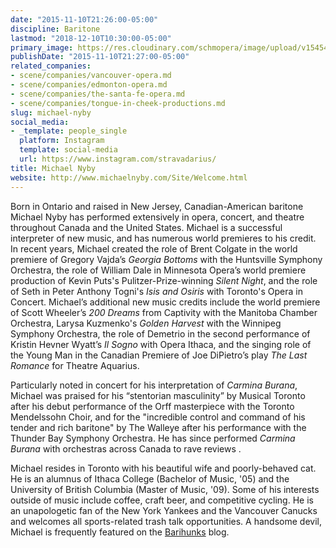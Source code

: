 ```yaml
---
date: "2015-11-10T21:26:00-05:00"
discipline: Baritone
lastmod: "2018-12-10T10:30:00-05:00"
primary_image: https://res.cloudinary.com/schmopera/image/upload/v1545409169/media/webhook-uploads/1447208826062/2015-11-11---Nyby-Square.jpg.jpg
publishDate: "2015-11-10T21:27:00-05:00"
related_companies:
- scene/companies/vancouver-opera.md
- scene/companies/edmonton-opera.md
- scene/companies/the-santa-fe-opera.md
- scene/companies/tongue-in-cheek-productions.md
slug: michael-nyby
social_media:
- _template: people_single
  platform: Instagram
  template: social-media
  url: https://www.instagram.com/stravadarius/
title: Michael Nyby
website: http://www.michaelnyby.com/Site/Welcome.html
---
```


Born in Ontario and raised in New Jersey, Canadian-American baritone Michael Nyby has performed extensively in opera, concert, and theatre throughout Canada and the United States.  Michael is a successful interpreter of new music, and has numerous world premieres to his credit. In recent years, Michael created the role of Brent Colgate in the world premiere of Gregory Vajda’s *Georgia Bottoms* with the Huntsville Symphony Orchestra, the role of William Dale in Minnesota Opera’s world premiere production of Kevin Puts's Pulitzer-Prize-winning *Silent Night*, and the role of Seth in Peter Anthony Togni's *Isis and Osiris* with Toronto's Opera in Concert. Michael’s additional new music credits include the world premiere of Scott Wheeler’s *200 Dreams* from Captivity with the Manitoba Chamber Orchestra, Larysa Kuzmenko's *Golden Harvest* with the Winnipeg Symphony Orchestra, the role of Demetrio in the second performance of Kristin Hevner Wyatt’s *Il Sogno* with Opera Ithaca, and the singing role of the Young Man in the Canadian Premiere of Joe DiPietro’s play *The Last Romance* for Theatre Aquarius.

Particularly noted in concert for his interpretation of *Carmina Burana*, Michael was praised for his “stentorian masculinity” by Musical Toronto after his debut performance of the Orff masterpiece with the Toronto Mendelssohn Choir, and for the "incredible control and command of his tender and rich baritone" by The Walleye after his performance with the Thunder Bay Symphony Orchestra. He has since performed *Carmina Burana* with orchestras across Canada to rave reviews . 

Michael resides in Toronto with his beautiful wife and poorly-behaved cat. He is an alumnus of Ithaca College (Bachelor of Music, '05) and the University of British Columbia (Master of Music, '09). Some of his interests outside of music include coffee, craft beer, and competitive cycling. He is an unapologetic fan of the New York Yankees and the Vancouver Canucks and welcomes all sports-related trash talk opportunities. A handsome devil, Michael is frequently featured on the [Barihunks](http://barihunks.blogspot.com/search?q=nyby) blog.
